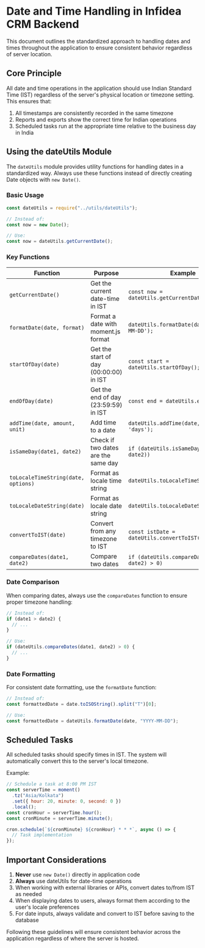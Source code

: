 # Date and Time Handling in Infidea CRM Backend

This document outlines the standardized approach to handling dates and times throughout the application to ensure consistent behavior regardless of server location.

## Core Principle

All date and time operations in the application should use Indian Standard Time (IST) regardless of the server's physical location or timezone setting. This ensures that:

1. All timestamps are consistently recorded in the same timezone
2. Reports and exports show the correct time for Indian operations
3. Scheduled tasks run at the appropriate time relative to the business day in India

## Using the dateUtils Module

The `dateUtils` module provides utility functions for handling dates in a standardized way. Always use these functions instead of directly creating Date objects with `new Date()`.

### Basic Usage

```javascript
const dateUtils = require("../utils/dateUtils");

// Instead of:
const now = new Date();

// Use:
const now = dateUtils.getCurrentDate();
```

### Key Functions

| Function                            | Purpose                                | Example                                         |
| ----------------------------------- | -------------------------------------- | ----------------------------------------------- |
| `getCurrentDate()`                  | Get the current date-time in IST       | `const now = dateUtils.getCurrentDate();`       |
| `formatDate(date, format)`          | Format a date with moment.js format    | `dateUtils.formatDate(date, 'YYYY-MM-DD');`     |
| `startOfDay(date)`                  | Get the start of day (00:00:00) in IST | `const start = dateUtils.startOfDay();`         |
| `endOfDay(date)`                    | Get the end of day (23:59:59) in IST   | `const end = dateUtils.endOfDay();`             |
| `addTime(date, amount, unit)`       | Add time to a date                     | `dateUtils.addTime(date, 30, 'days');`          |
| `isSameDay(date1, date2)`           | Check if two dates are the same day    | `if (dateUtils.isSameDay(date1, date2))`        |
| `toLocaleTimeString(date, options)` | Format as locale time string           | `dateUtils.toLocaleTimeString(date);`           |
| `toLocaleDateString(date)`          | Format as locale date string           | `dateUtils.toLocaleDateString(date);`           |
| `convertToIST(date)`                | Convert from any timezone to IST       | `const istDate = dateUtils.convertToIST(date);` |
| `compareDates(date1, date2)`        | Compare two dates                      | `if (dateUtils.compareDates(date1, date2) > 0)` |

### Date Comparison

When comparing dates, always use the `compareDates` function to ensure proper timezone handling:

```javascript
// Instead of:
if (date1 > date2) {
  // ...
}

// Use:
if (dateUtils.compareDates(date1, date2) > 0) {
  // ...
}
```

### Date Formatting

For consistent date formatting, use the `formatDate` function:

```javascript
// Instead of:
const formattedDate = date.toISOString().split("T")[0];

// Use:
const formattedDate = dateUtils.formatDate(date, "YYYY-MM-DD");
```

## Scheduled Tasks

All scheduled tasks should specify times in IST. The system will automatically convert this to the server's local timezone.

Example:

```javascript
// Schedule a task at 8:00 PM IST
const serverTime = moment()
  .tz("Asia/Kolkata")
  .set({ hour: 20, minute: 0, second: 0 })
  .local();
const cronHour = serverTime.hour();
const cronMinute = serverTime.minute();

cron.schedule(`${cronMinute} ${cronHour} * * *`, async () => {
  // Task implementation
});
```

## Important Considerations

1. **Never** use `new Date()` directly in application code
2. **Always** use dateUtils for date-time operations
3. When working with external libraries or APIs, convert dates to/from IST as needed
4. When displaying dates to users, always format them according to the user's locale preferences
5. For date inputs, always validate and convert to IST before saving to the database

Following these guidelines will ensure consistent behavior across the application regardless of where the server is hosted.
